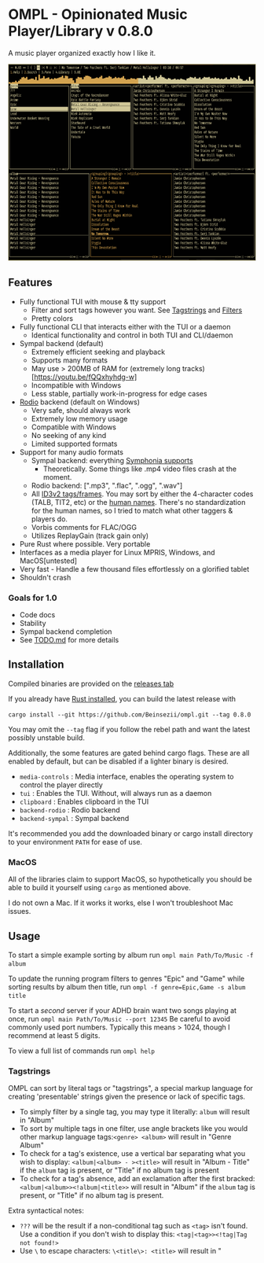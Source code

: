 # OMPL - Opinionated Music Player/Library v 0.8.0
A music player organized exactly how I like it.

<img src="./screenshot.png" height = 400px />

## Features

  * Fully functional TUI with mouse & tty support
    * Filter and sort tags however you want. See [Tagstrings](https://github.com/Beinsezii/ompl#tagstrings) and [Filters](https://github.com/Beinsezii/ompl#filters)
    * Pretty colors
  * Fully functional CLI that interacts either with the TUI or a daemon
    * Identical functionality and control in both TUI and CLI/daemon
  * Sympal backend (default)
    + Extremely efficient seeking and playback
    + Supports many formats
    - May use > 200MB of RAM for (extremely long tracks)[https://youtu.be/fQQxhyhdg-w]
    - Incompatible with Windows
    - Less stable, partially work-in-progress for edge cases
  * [Rodio](https://github.com/RustAudio/rodio) backend (default on Windows)
    + Very safe, should always work
    + Extremely low memory usage
    + Compatible with Windows
    - No seeking of any kind
    - Limited supported formats
  * Support for many audio formats
    * Sympal backend: everything [Symphonia supports](https://github.com/pdeljanov/Symphonia#codecs-decoders)
      * Theoretically. Some things like .mp4 video files crash at the moment.
    * Rodio backend: [".mp3", ".flac", ".ogg", ".wav"]
    * All [ID3v2 tags/frames](https://id3.org/id3v2.3.0#Declared_ID3v2_frames). You may sort by either the 4-character codes (TALB, TIT2, etc) or the [human names](./src/library/track/mod.rs#L44). There's no standardization for the human names, so I tried to match what other taggers & players do.
    * Vorbis comments for FLAC/OGG
    * Utilizes ReplayGain (track gain only)
  * Pure Rust where possible. Very portable
  * Interfaces as a media player for Linux MPRIS, Windows, and MacOS[untested]
  * Very fast - Handle a few thousand files effortlessly on a glorified tablet
  * Shouldn't crash

### Goals for 1.0
  * Code docs
  * Stability
  * Sympal backend completion
  * See [TODO.md](./TODO.md) for more details
  
## Installation
Compiled binaries are provided on the [releases tab](https://github.com/Beinsezii/ompl/releases)

If you already have [Rust installed](https://rustup.rs/), you can build the latest release with

`cargo install --git https://github.com/Beinsezii/ompl.git --tag 0.8.0`

You may omit the `--tag` flag if you follow the rebel path and want the latest possibly unstable build.

Additionally, the some features are gated behind cargo flags.
These are all enabled by default, but can be disabled if a lighter binary is desired.
  * `media-controls` : Media interface, enables the operating system to control the player directly
  * `tui` : Enables the TUI. Without, will always run as a daemon
  * `clipboard` : Enables clipboard in the TUI
  * `backend-rodio` : Rodio backend
  * `backend-sympal` : Sympal backend

It's recommended you add the downloaded binary or cargo install directory to your environment `PATH` for ease of use.

### MacOS
All of the libraries claim to support MacOS, so hypothetically you should be able to build it yourself using `cargo` as mentioned above.

I do not own a Mac. If it works it works, else I won't troubleshoot Mac issues.

## Usage

To start a simple example sorting by album run `ompl main Path/To/Music -f album`

To update the running program filters to genres "Epic" and "Game" while sorting results by album then title, run `ompl -f genre=Epic,Game -s album title`

To start a *second* server if your ADHD brain want two songs playing at once, run `ompl main Path/To/Music --port 12345`
Be careful to avoid commonly used port numbers. Typically this means > 1024, though I recommend at least 5 digits.

To view a full list of commands run `ompl help`

### Tagstrings
OMPL can sort by literal tags or "tagstrings", a special markup language for creating 'presentable' strings given the presence or lack of specific tags.

 * To simply filter by a single tag, you may type it literally: `album` will result in "Album"
 * To sort by multiple tags in one filter, use angle brackets like you would other markup language tags:`<genre> <album>` will result in "Genre Album"
 * To check for a tag's existence, use a vertical bar separating what you wish to display: `<album|<album> - ><title>` will result in "Album - Title" if the `album` tag is present, or "Title" if no album tag is present
 * To check for a tag's absence, add an exclamation after the first bracked: `<album|<album>><!album|<title>>` will result in "Album" if the `album` tag is present, or "Title" if no album tag is present.

Extra syntactical notes:
 * `???` will be the result if a non-conditional tag such as `<tag>` isn't found. Use a condition if you don't wish to display this: `<tag|<tag>><!tag|Tag not found!>`
 * Use `\` to escape characters: `\<title\>: <title>` will result in "<title>: Title"

### Filters
Filters are just Tagstrings that can also have values assigned to them.

 * In the TUI this is done by selecting them.
 * In the CLI you may append items after an equal `=`, ex `title=Song1,Song2` or `<genre>/<album>="Spicy/Meatball"`
   * Using Tagstrings directly (ie, without any items) is valid. This results in an empty filter, useful for laying out the TUI

### Compiling
Have Rust 2021 installed, clone repo and just run `cargo build`.
`build_bin.sh` will build in binaries in release mode for linux/windows, moving the binaries to ./bin/

## F.A.Q.
Question|Answer
---|---
Can you add support for my strange and unusual use-case?|OMPL isn't designed in any way to stream Spotify/show synchronized lyrics/etc. Use [quodlibet](https://quodlibet.readthedocs.io/en/latest/) or [foobar2000](https://www.foobar2000.org/), they both have similar layouts to OMPL
Can you change X functionality to be more like existing standards?|Maybe. Create an Issue with a good reason for the change, and ideally a source showing the standard implementation
Where is the configuration file?|In your heart. Every configurable setting is exposed by the CLI, so simply create a shortcut wherever you want and load up the command line flags. If something *isn't* available through CLI in some way, create an Issue
I noticed OMPL communicates to itself with network ports. Is it possible to send commands to another machine?|No. OMPL is hardcoded to listen at localhost. While its probably possible to enable listening over LAN or even across the internet, I don't see a purpose to it. Last thing I need is Github emailing me about a network security vulnerability in my music player.

## SECRET KNOWLEDGE
* Left click on a filter's tagstring to invert the selection
* Right click on a filter's tagstring to clear the selection
* Right click and drag to [de]highlight many filter items
* The symbols on the bottom of filter/sorter panes are buttons for move<-/add<-/edit/remove/add->/move->
* Middle click a pane to highlight it without selecting anything
* Right click in the queue to select a track without playing it
* Right click the selected track again to center the view
* Scroll works almost everywhere, even on the volume indicator
* Right click the statusline or playback time to edit them directly
* Drag the seekbar to scrub it like a SoundCloud DJ
* Maybe more I forgot...
